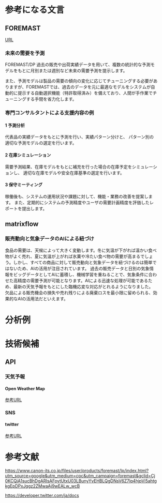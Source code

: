 

# 参考になる文言
## FOREMAST
[URL](https://www.canon-its.co.jp/files/user/products/foremast/lp/index.html?utm_source=google&utm_medium=cpc&utm_campaign=foremast&gclid=Cj0KCQiA1sucBhDgARIsAFoytUtxU03LBunyYvEHBLQgDNsV6Z7lq4hjpVi5ahtgkgEpDPxJggz2ZMwaAj9wEALw_wcB)
### 未来の需要を予測
FOREMAST/DP
過去の販売や出荷実績データを用いて、複数の統計的な予測モデルをもとに月別または週別など未来の需要予測を提示します。

また、予測モデルは製品の需要の傾向の変化に応じてチューニングする必要がありますが、FOREMASTでは、過去のデータを元に最適なモデルをシステムが⾃動的に提⽰する⾃動選択機能（特許取得済み）を備えており、⼈間が⼿作業でチューニングする⼿間を省⼒化します。

### 専門コンサルタントによる支援内容の例
#### 1 予測分析
代表品の実績データをもとに予測を行い、実績パターン分けと、
パターン別の適切な予測モデルの選定を行います。

#### 2 在庫シミュレーション
需要予測結果、在庫モデルをもとに補充を行った場合の在庫予定をシミュレーションし、
適切な在庫モデルや安全在庫基準の選定を行います。

#### 3 保守ミーティング
稼働後も、システムの運用状況や課題に対して、機能・業務の改善を提案します。
また、定期的にシステムの予測精度やユーザの需要計画精度を評価したレポートを提出します。

## matrixflow
### 販売動向と気象データのAIによる紐づけ
食品の需要は、天候によって大きく変動します。冬に気温が下がれば温かい食べ物がよく売れ、夏に気温が上がれば氷菓や冷たい食べ物の需要が高まるでしょう。しかし、すべての商品に対して販売動向と気象データを紐づけるのは簡単ではないため、AIの活用が注目されています。
過去の販売データと日別の気象情報をビッグデータとしてAIに蓄積し、機械学習を重ねることで、気象条件に合わせた高精度の需要予測が可能となります。AIによる迅速な処理が可能であるため、最新の天気予報をもとにした臨機応変な対応がとれるようになりました。
欠品による販売機会の損失や売れ残りによる廃棄ロスを最小限に留められる、効果的なAIの活用法だといえます。



# 分析例
## 


# 技術候補
## API
### 天気予報
#### Open Weather Map
[参考URL](https://auto-worker.com/blog/?p=1612)

### SNS
#### twitter
[参考URL](https://developer.twitter.com/ja/docs)

# 参考文献

https://www.canon-its.co.jp/files/user/products/foremast/lp/index.html?utm_source=google&utm_medium=cpc&utm_campaign=foremast&gclid=Cj0KCQiA1sucBhDgARIsAFoytUtxU03LBunyYvEHBLQgDNsV6Z7lq4hjpVi5ahtgkgEpDPxJggz2ZMwaAj9wEALw_wcB

https://developer.twitter.com/ja/docs








